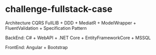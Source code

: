 # challenge-fullstack-case
Architecture CQRS FullLIB + DDD + MediatR + ModelWrapper + FluentValidation + Specification Pattern

BackEnd: C# + WebAPI + .NET Core + EntityFrameworkCore + MSSQL

FrontEnd: Angular + Bootstrap
